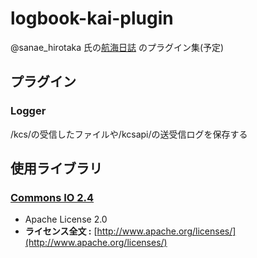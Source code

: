 # logbook-kai-plugin

@sanae_hirotaka 氏の[航海日誌](https://github.com/sanaehirotaka/logbook-kai) のプラグイン集(予定)

## プラグイン

### Logger

/kcs/の受信したファイルや/kcsapi/の送受信ログを保存する

## 使用ライブラリ

### [Commons IO 2.4](https://commons.apache.org/proper/commons-io/)

* Apache License 2.0
* **ライセンス全文 :** [http://www.apache.org/licenses/](http://www.apache.org/licenses/)
